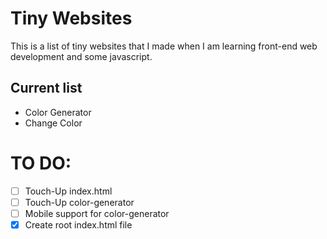 # Tiny Websites

This is a list of tiny websites that I made when I am learning front-end web development and some javascript.

## Current list

* Color Generator
* Change Color

# TO DO:

- [ ] Touch-Up index.html
- [ ] Touch-Up color-generator
- [ ] Mobile support for color-generator
- [x] Create root index.html file